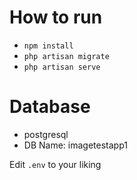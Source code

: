 # How to run

- `npm install`
- `php artisan migrate`
- `php artisan serve`

# Database
- postgresql
- DB Name: imagetestapp1

Edit `.env` to your liking